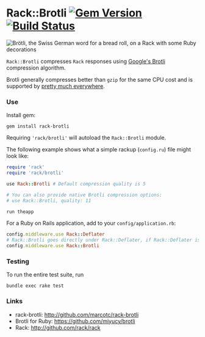 # Rack::Brotli [![Gem Version](https://badge.fury.io/rb/rack-brotli.svg)](https://badge.fury.io/rb/rack-brotli) [![Build Status](https://github.com/marcotc/rack-brotli/actions/workflows/test.yml/badge.svg)](https://github.com/marcotc/rack-brotli/actions/workflows/test.yml)

![Brötli, the Swiss German word for a bread roll, on a Rack with some Ruby decorations](https://github.com/marcotc/rack-brotli/assets/583503/8b4af461-ed2c-4b67-8a94-45b228bd59d4)

`Rack::Brotli` compresses `Rack` responses using [Google's Brotli](https://github.com/google/brotli) compression algorithm.

Brotli generally compresses better than `gzip` for the same CPU cost and is supported by [pretty much everywhere](http://caniuse.com/#feat=brotli).

### Use

Install gem:

    gem install rack-brotli

Requiring `'rack/brotli'` will autoload the `Rack::Brotli` module.

The following example shows what a simple rackup (`config.ru`) file might look like:

```ruby
require 'rack'
require 'rack/brotli'

use Rack::Brotli # Default compression quality is 5

# You can also provide native Brotli compression options:
# use Rack::Brotli, quality: 11

run theapp
```

For a Ruby on Rails application, add to your `config/application.rb`:
```ruby
config.middleware.use Rack::Deflater
# Rack::Brotli goes directly under Rack::Deflater, if Rack::Deflater is present
config.middleware.use Rack::Brotli
```

### Testing

To run the entire test suite, run 

    bundle exec rake test

### Links

* rack-brotli: <http://github.com/marcotc/rack-brotli>
* Brotli for Ruby: <https://github.com/miyucy/brotli>
* Rack: <http://github.com/rack/rack>
